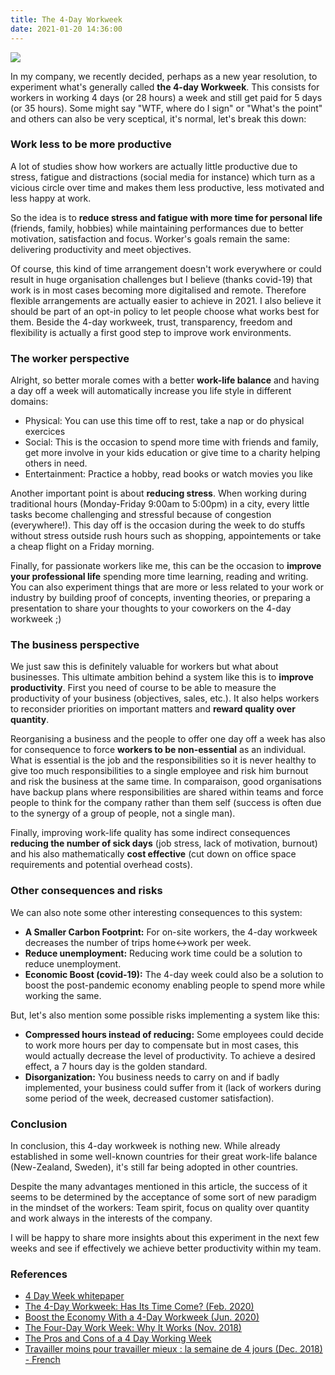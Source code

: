```yaml
---
title: The 4-Day Workweek
date: 2021-01-20 14:36:00
---
```


![](https://images.unsplash.com/photo-1516383740770-fbcc5ccbece0?ixid=MXwxMjA3fDB8MHxwaG90by1wYWdlfHx8fGVufDB8fHw%3D&ixlib=rb-1.2.1&auto=format&fit=crop&w=1334&q=80)

In my company, we recently decided, perhaps as a new year resolution, to experiment what's generally called **the 4-day Workweek**. This consists for workers in working 4 days (or 28 hours) a week and still get paid for 5 days (or 35 hours). Some might say "WTF, where do I sign" or "What's the point" and others can also be very sceptical, it's normal, let's break this down:


### Work less to be more productive

A lot of studies show how workers are actually little productive due to stress, fatigue and distractions (social media for instance) which turn as a vicious circle over time and makes them less productive, less motivated and less happy at work.

So the idea is to **reduce stress and fatigue with more time for personal life** (friends, family, hobbies) while maintaining performances due to better motivation, satisfaction and focus. Worker's goals remain the same: delivering productivity and meet objectives.

Of course, this kind of time arrangement doesn't work everywhere or could result in huge organisation challenges but I believe (thanks covid-19) that work is in most cases becoming more digitalised and remote. Therefore flexible arrangements are actually easier to achieve in 2021. I also believe it should be part of an opt-in policy to let people choose what works best for them. Beside the 4-day workweek, trust, transparency, freedom and flexibility is actually a first good step to improve work environments.


### The worker perspective

Alright, so better morale comes with a better **work-life balance** and having a day off a week will automatically increase you life style in different domains:

- Physical: You can use this time off to rest, take a nap or do physical exercices
- Social: This is the occasion to spend more time with friends and family, get more involve in your kids education or give time to a charity helping others in need.
- Entertainment: Practice a hobby, read books or watch movies you like

Another important point is about **reducing stress**. When working during traditional hours (Monday-Friday 9:00am to 5:00pm) in a city, every little tasks become challenging and stressful because of congestion (everywhere!). This day off is the occasion during the week to do stuffs without stress outside rush hours such as shopping, appointements or take a cheap flight on a Friday morning.

Finally, for passionate workers like me, this can be the occasion to **improve your professional life** spending more time learning, reading and writing. You can also experiment things that are more or less related to your work or industry by building proof of concepts, inventing theories, or preparing a presentation to share your thoughts to your coworkers on the 4-day workweek ;)


### The business perspective

We just saw this is definitely valuable for workers but what about businesses. This ultimate ambition behind a system like this is to **improve productivity**. First you need of course to be able to measure the productivity of your business (objectives, sales, etc.). It also helps workers to reconsider priorities on important matters and **reward quality over quantity**.

Reorganising a business and the people to offer one day off a week has also for consequence to force **workers to be non-essential** as an individual. What is essential is the job and the responsibilities so it is never healthy to give too much responsibilities to a single employee and risk him burnout and risk the business at the same time. In comparaison, good organisations have backup plans where responsibilities are shared within teams and force people to think for the company rather than them self (success is often due to the synergy of a group of people, not a single man).

Finally, improving work-life quality has some indirect consequences **reducing the number of sick days** (job stress, lack of motivation, burnout) and his also mathematically **cost effective** (cut down on office space requirements and potential overhead costs).


### Other consequences and risks

We can also note some other interesting consequences to this system:

- **A Smaller Carbon Footprint:** For on-site workers, the 4-day workweek decreases the number of trips home<->work per week.
- **Reduce unemployment:**  Reducing work time could be a solution to reduce unemployment.
- **Economic Boost (covid-19):** The 4-day week could also be a solution to boost the post-pandemic economy enabling people to spend more while working the same.

But, let's also mention some possible risks implementing a system like this:

- **Compressed hours instead of reducing:** Some employees could decide to work more hours per day to compensate but in most cases, this would actually decrease the level of productivity. To achieve a desired effect, a 7 hours day is the golden standard.
- **Disorganization:** You business needs to carry on and if badly implemented, your business could suffer from it (lack of workers during some period of the week, decreased customer satisfaction).


### Conclusion

In conclusion, this 4-day workweek is nothing new. While already established in some well-known countries for their great work-life balance (New-Zealand, Sweden), it's still far being adopted in other countries.

Despite the many advantages mentioned in this article, the success of it seems to be determined by the acceptance of some sort of new paradigm in the mindset of the workers: Team spirit, focus on quality over quantity and work always in the interests of the company.

I will be happy to share more insights about this experiment in the next few weeks and see if effectively we achieve better productivity within my team.


### References

- [4 Day Week whitepaper](https://4dayweek.com)
- [The 4-Day Workweek: Has Its Time Come? (Feb. 2020)](https://www.forbes.com/sites/nextavenue/2020/02/06/the-4-day-workweek-has-its-time-come/?sh=575d3caa51d0)
- [Boost the Economy With a 4-Day Workweek (Jun. 2020)](https://medium.com/swlh/boost-the-economy-with-a-4-day-workweek-691cb0e239ed)
- [The Four-Day Work Week: Why It Works (Nov. 2018)](https://zapier.com/blog/four-day-work-week/)
- [The Pros and Cons of a 4 Day Working Week](https://www.changerecruitmentgroup.com/knowledge-centre/the-pros-and-cons-of-a-4-day-working-week)
- [Travailler moins pour travailler mieux : la semaine de 4 jours (Dec. 2018) - French](https://www.welcometothejungle.com/fr/articles/travailler-4-jours-par-semaine)

